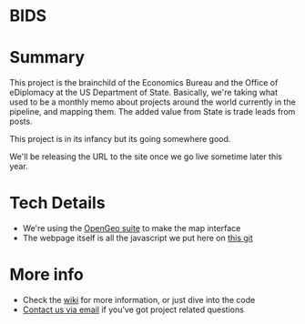 BIDS
====

# Summary
This project is the brainchild of the Economics Bureau and the Office of eDiplomacy at the US Department of State. Basically, we're taking what used to be a monthly memo about projects around the world currently in the pipeline, and mapping them. The added value from State is trade leads from posts.

This project is in its infancy but its going somewhere good.

We'll be releasing the URL to the site once we go live sometime later this year.

# Tech Details
* We're using the [OpenGeo suite](http://opengeo.org/) to make the map interface
* The webpage itself is all the javascript we put here on [this git](https://github.com/eDiper/bids)

# More info
* Check the [wiki](https://github.com/eDiper/bids/wiki) for more information, or just dive into the code
* [Contact us via email](mailto:BIDS-Mailbox@state.gov) if you've got project related questions
